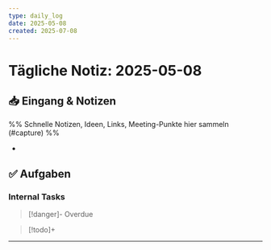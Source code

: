 ```yaml
---
type: daily_log
date: 2025-05-08
created: 2025-07-08
---
```


# Tägliche Notiz: 2025-05-08

## 📥 Eingang & Notizen

%% Schnelle Notizen, Ideen, Links, Meeting-Punkte hier sammeln (#capture) %%

*

## ✅ Aufgaben

### Internal Tasks

> [!danger]- Overdue
>

> [!todo]+
>

---

